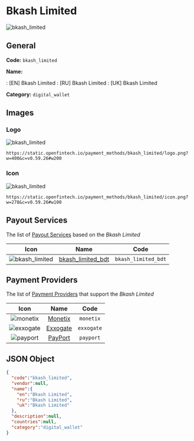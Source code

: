 
# Bkash Limited 
![bkash_limited](https://static.openfintech.io/payment_methods/bkash_limited/logo.png?w=400&c=v0.59.26#w200)  

## General 
**Code:** `bkash_limited` 
 
**Name:** 
 
:	[EN] Bkash Limited 
:	[RU] Bkash Limited 
:	[UK] Bkash Limited 
 
**Category:** `digital_wallet` 
 

## Images 

### Logo 
![bkash_limited](https://static.openfintech.io/payment_methods/bkash_limited/logo.png?w=400&c=v0.59.26#w200)  

```
https://static.openfintech.io/payment_methods/bkash_limited/logo.png?w=400&c=v0.59.26#w200
```  

### Icon 
![bkash_limited](https://static.openfintech.io/payment_methods/bkash_limited/icon.png?w=278&c=v0.59.26#w100)  

```
https://static.openfintech.io/payment_methods/bkash_limited/icon.png?w=278&c=v0.59.26#w100
```  

## Payout Services 
 
The list of [Payout Services](/payout-services/) based on the _Bkash Limited_ 

|Icon|Name|Code| 
|:---:|:---:|:---:| 
|![bkash_limited](https://static.openfintech.io/payout_methods/bkash_limited/icon.png?w=278&c=v0.59.26#w40) |[bkash_limited_bdt](/payout-services/bkash_limited_bdt/)|`bkash_limited_bdt`| 
 

## Payment Providers 
 
The list of [Payment Providers](/payment-providers/) that support the _Bkash Limited_ 

|Icon|Name|Code| 
|:---:|:---:|:---:| 
|![monetix](https://static.openfintech.io/payment_providers/monetix/icon.png?w=278&c=v0.59.26#w100) |[Monetix](/payment-providers/monetix/)|`monetix`| 
|![exxogate](https://static.openfintech.io/payment_providers/exxogate/icon.svg?w=278&c=v0.59.26#w100) |[Exxogate](/payment-providers/exxogate/)|`exxogate`| 
|![payport](https://static.openfintech.io/payment_providers/payport/icon.svg?w=278&c=v0.59.26#w100) |[PayPort](/payment-providers/payport/)|`payport`| 
 

## JSON Object 

```json
{
  "code":"bkash_limited",
  "vendor":null,
  "name":{
    "en":"Bkash Limited",
    "ru":"Bkash Limited",
    "uk":"Bkash Limited"
  },
  "description":null,
  "countries":null,
  "category":"digital_wallet"
}
```  
